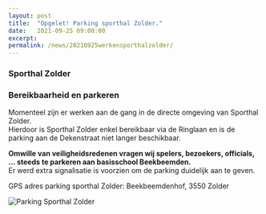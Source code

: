 ```yaml
---
layout: post
title:  "Opgelet! Parking sporthal Zolder."
date:   2021-09-25 09:00:00
excerpt: 
permalink: /news/20210925werkensporthalzolder/
---
```


###               Sporthal Zolder 
###         Bereikbaarheid en parkeren       

Momenteel zijn er werken aan de gang in de directe omgeving van Sporthal Zolder.  
Hierdoor is Sporthal Zolder enkel bereikbaar via de Ringlaan en is de parking aan de Dekenstraat niet langer beschikbaar.  

**Omwille van veiligheidsredenen vragen wij spelers, bezoekers, officials, … steeds te parkeren aan basisschool Beekbeemden.**  
Er werd extra signalisatie is voorzien om de parking duidelijk aan te geven.  

GPS adres parking sporthal Zolder: Beekbeemdenhof, 3550 Zolder  

![Parking Sporthal Zolder](/news/img/parkingsporthal.jpg)
